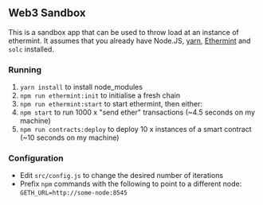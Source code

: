 ## Web3 Sandbox

This is a sandbox app that can be used to throw load at an instance of ethermint.
It assumes that you already have Node.JS, [yarn](https://yarnpkg.com/), [Ethermint](https://github.com/tendermint/ethermint/blob/master/docker/Dockerfile#L6) and `solc` installed.

### Running
1. `yarn install` to install node_modules
1. `npm run ethermint:init` to initialise a fresh chain
1. `npm run ethermint:start` to start ethermint, then either:
  1. `npm start` to run 1000 x "send ether" transactions (~4.5 seconds on my machine)
  1. `npm run contracts:deploy` to deploy 10 x instances of a smart contract (~10 seconds on my machine)

### Configuration
* Edit `src/config.js` to change the desired number of iterations
* Prefix `npm` commands with the following to point to a different node: `GETH_URL=http://some-node:8545`
